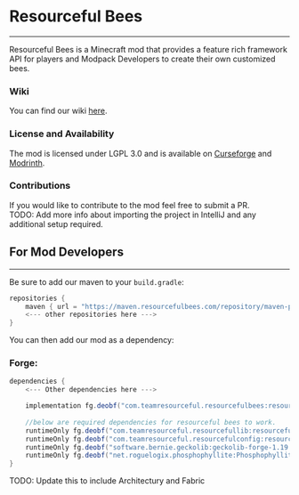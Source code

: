 # Resourceful Bees
<hr>

Resourceful Bees is a Minecraft mod that provides a feature rich framework API for players and Modpack Developers to create their own customized bees.

### Wiki

You can find our wiki [here](https://wiki.resourcefulbees.com/).

### License and Availability

The mod is licensed under LGPL 3.0 and is available on [Curseforge](https://www.curseforge.com/minecraft/mc-mods/resourceful-bees) and [Modrinth](https://modrinth.com/mod/resourceful-bees).

### Contributions

If you would like to contribute to the mod feel free to submit a PR.
<br>TODO: Add more info about importing the project in IntelliJ and any additional setup required.

## For Mod Developers
<hr>

Be sure to add our maven to your `build.gradle`:
```gradle
repositories {
    maven { url = "https://maven.resourcefulbees.com/repository/maven-public/" }
    <--- other repositories here --->
}
```
You can then add our mod as a dependency:

### Forge:
```gradle
dependencies {
    <--- Other dependencies here --->

    implementation fg.deobf("com.teamresourceful.resourcefulbees:resourcefulbees-forge-1.19.2:1.0.0-alpha.21")
    
    //below are required dependencies for resourceful bees to work.
    runtimeOnly fg.deobf("com.teamresourceful.resourcefullib:resourcefullib-forge-1.19.2:1.1.23")
    runtimeOnly fg.deobf("com.teamresourceful.resourcefulconfig:resourcefulconfig-forge-1.19.2:1.0.20")
    runtimeOnly fg.deobf("software.bernie.geckolib:geckolib-forge-1.19:3.1.40")
    runtimeOnly fg.deobf("net.roguelogix.phosphophyllite:Phosphophyllite:0.6.0-beta.7")
}
```

TODO: Update this to include Architectury and Fabric
